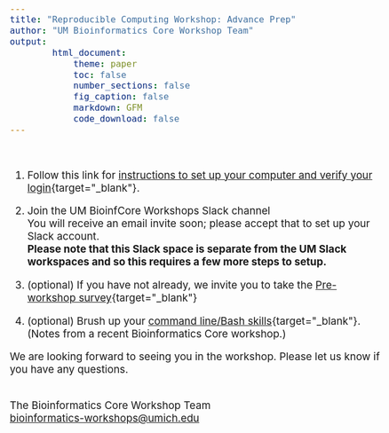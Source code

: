 ```yaml
---
title: "Reproducible Computing Workshop: Advance Prep"
author: "UM Bioinformatics Core Workshop Team"
output:
        html_document:
            theme: paper
            toc: false
            number_sections: false
            fig_caption: false
            markdown: GFM
            code_download: false
---
```

<style type="text/css">
body{ /* Normal  */
      font-size: 14pt;
  }
</style>

<br/>

1. Follow this link for [instructions to set up your computer and verify your login](setup_instructions.html){target="_blank"}.

2. Join the UM BioinfCore Workshops Slack channel<br/>
   You will receive an email invite soon; please accept that to set up your Slack 
   account.<br/> 
   **Please note that this Slack space is separate from the UM Slack
   workspaces and so this requires a few more steps to setup.**

3. (optional) If you have not already, we invite you to take the 
   [Pre-workshop survey](https://forms.gle/1c5PbJtfDMhbRY6DA){target="_blank"}<br/>

4. (optional) Brush up your [command line/Bash skills](https://umich-brcf-bioinf.github.io/workshop-computational-foundations/main/html/){target="_blank"}. 
   (Notes from a recent Bioinformatics Core workshop.)


We are looking forward to seeing you in the workshop. Please let us know if you have any questions.<br/><br/>

The Bioinformatics Core Workshop Team<br/>
[bioinformatics-workshops@umich.edu](mailto:bioinformatics-workshops@umich.edu)
